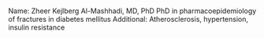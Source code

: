 ### 
Name: Zheer Kejlberg Al-Mashhadi, MD, PhD
PhD in pharmacoepidemiology of fractures in diabetes mellitus
Additional: Atherosclerosis, hypertension, insulin resistance

<!--
**zheer-kejlberg/zheer-kejlberg** is a ✨ _special_ ✨ repository because its `README.md` (this file) appears on your GitHub profile.

Here are some ideas to get you started:

- 🔭 I’m currently working on ...
- 🌱 I’m currently learning ...
- 👯 I’m looking to collaborate on ...
- 🤔 I’m looking for help with ...
- 💬 Ask me about ...
- 📫 How to reach me: ...
- 😄 Pronouns: ...
- ⚡ Fun fact: ...
-->
